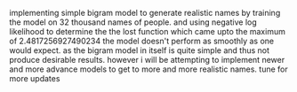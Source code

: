 implementing simple bigram model to generate realistic names by training the model on 32 thousand names of people.
and using negative log likelihood to determine the the lost function which came upto the maximum of 2.4817256927490234
the model doesn't perform as smoothly as one would expect. as the bigram model in itself is quite simple and thus not produce desirable results. 
however i will be attempting to implement newer and more advance models to get to more and more realistic names. 
tune for more updates
